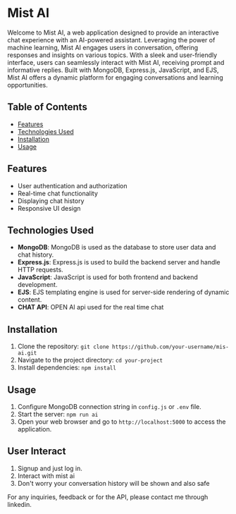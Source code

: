 
# Mist AI

Welcome to Mist AI, a web application designed to provide an interactive chat experience with an AI-powered assistant. Leveraging the power of machine learning, Mist AI engages users in conversation, offering responses and insights on various topics. With a sleek and user-friendly interface, users can seamlessly interact with Mist AI, receiving prompt and informative replies. Built with MongoDB, Express.js, JavaScript, and EJS, Mist AI offers a dynamic platform for engaging conversations and learning opportunities.



## Table of Contents

- [Features](#features)
- [Technologies Used](#technologies-used)
- [Installation](#installation)
- [Usage](#usage)

## Features

- User authentication and authorization
- Real-time chat functionality
- Displaying chat history
- Responsive UI design

## Technologies Used

- **MongoDB**: MongoDB is used as the database to store user data and chat history.
- **Express.js**: Express.js is used to build the backend server and handle HTTP requests.
- **JavaScript**: JavaScript is used for both frontend and backend development.
- **EJS**: EJS templating engine is used for server-side rendering of dynamic content.
- **CHAT API**: OPEN AI api used for the real time chat 



## Installation

1. Clone the repository: `git clone https://github.com/your-username/mis-ai.git`
2. Navigate to the project directory: `cd your-project`
3. Install dependencies: `npm install`

## Usage

1. Configure MongoDB connection string in `config.js` or `.env` file.
2. Start the server: `npm run ai`
3. Open your web browser and go to `http://localhost:5000` to access the application.

## User Interact

1. Signup and just log in.
2. Interact with mist ai
3. Don't worry your conversation history will be shown and also safe 




For any inquiries, feedback or for the API, please contact me through linkedin.
